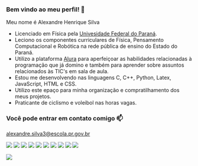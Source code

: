 ### Bem vindo ao meu perfil! 👋

Meu nome é Alexandre Henrique Silva

- Licenciado em Física pela [Univesidade Federal do Paraná](https://www.ufpr.br).
- Leciono os componentes curriculares de Física, Pensamento Computacional e Robótica na rede pública de ensino do Estado do Paraná.
- Utilizo a plataforma [Alura](https://www.alura.com.br) para aperfeiçoar as habilidades relacionadas à programação que já domino e também para aprender sobre assuntos relacionados às TIC's em sala de aula. 
- Estou me desenvolvendo nas linguagens C, C++, Python, Latex, JavaScript, HTML e CSS.
- Utilizo este epaço para minha organização e compratilhamento dos meus projetos.
- Praticante de ciclismo e voleibol nas horas vagas.

### Você pode entrar em contato comigo 📫

alexandre.silva3@escola.pr.gov.br

![](https://img.shields.io/badge/PlayStation-003791?style=for-the-badge&logo=playstation&logoColor=white)
![](https://img.shields.io/badge/CSS3-1572B6?style=for-the-badge&logo=css3&logoColor=white)
![](https://img.shields.io/badge/HTML5-E34F26?style=for-the-badge&logo=html5&logoColor=white)
![](https://img.shields.io/badge/JavaScript-323330?style=for-the-badge&logo=javascript&logoColor=F7DF1E)
![](https://img.shields.io/badge/LaTeX-47A141?style=for-the-badge&logo=LaTeX&logoColor=white)
![](https://img.shields.io/badge/Arduino-00979D?style=for-the-badge&logo=Arduino&logoColor=white)
![](https://img.shields.io/badge/micro:bit-00ED00?style=for-the-badge&logo=micro:bit&logoColor=white)
![](https://img.shields.io/badge/Raspberry%20Pi-A22846?style=for-the-badge&logo=Raspberry%20Pi&logoColor=white)
![](https://img.shields.io/badge/sublime_text-%23575757.svg?&style=for-the-badge&logo=sublime-text&logoColor=important)
![](https://img.shields.io/badge/VSCode-0078D4?style=for-the-badge&logo=visual%20studio%20code&logoColor=white)

![](https://media.tenor.com/GfSX-u7VGM4AAAAC/coding.gif)


<!--
**ProfAlexandrePC/ProfAlexandrePC** is a ✨ _special_ ✨ repository because its `README.md` (this file) appears on your GitHub profile.
-->


